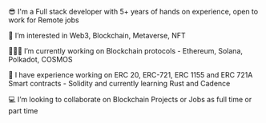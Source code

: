 😎 I'm a Full stack developer with 5+ years of hands on experience, open to work for Remote jobs

👻 I’m interested in Web3, Blockchain, Metaverse, NFT

👨🏻‍💻 I’m currently working on Blockchain protocols - Ethereum, Solana, Polkadot, COSMOS 

🚀 I have experience working on ERC 20, ERC-721, ERC 1155 and ERC 721A Smart contracts - Solidity and currently learning Rust and Cadence

💻 I’m looking to collaborate on Blockchain Projects or Jobs as full time or part time

